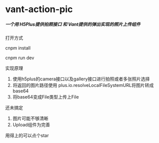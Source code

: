 # vant-action-pic
<h5>
一个用 H5Plus提供拍照接口 和 Vant提供的弹出实现的照片上传组件</h5>

打开方式

cnpm install

cnpm run dev

实现原理

1. 使用h5plus的camera接口以及gallery接口进行拍照或者多张照片选择
2. 将返回的图片路径使用 plus.io.resolveLocalFileSystemURL将图片转成base64
3. 将base64变成File类型上传上File

还未搞定

1. 图片可能不够清晰
2. Upload组件为完善

用得上的可以点个star 